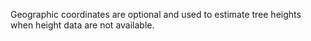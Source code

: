 Geographic coordinates are optional and used to estimate tree heights when height data are not available.
